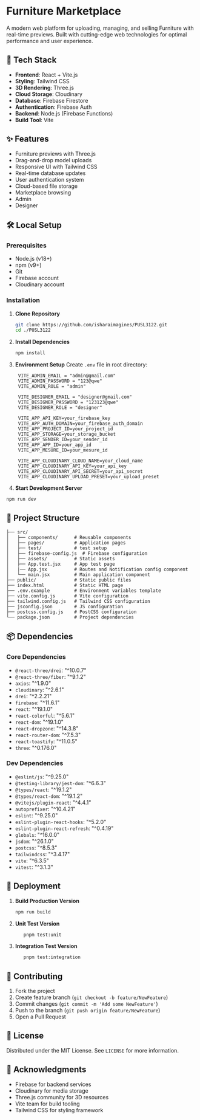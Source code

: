 # Furniture Marketplace

A modern web platform for uploading, managing, and selling Furniture with real-time previews. Built with cutting-edge web technologies for optimal performance and user experience.

## 🚀 Tech Stack

- **Frontend**: React + Vite.js
- **Styling**: Tailwind CSS
- **3D Rendering**: Three.js
- **Cloud Storage**: Cloudinary
- **Database**: Firebase Firestore
- **Authentication**: Firebase Auth
- **Backend**: Node.js (Firebase Functions)
- **Build Tool**: Vite

## ✨ Features

- Furniture previews with Three.js
- Drag-and-drop model uploads
- Responsive UI with Tailwind CSS
- Real-time database updates
- User authentication system
- Cloud-based file storage
- Marketplace browsing
- Admin
- Designer

## 🛠 Local Setup

### Prerequisites

- Node.js (v18+)
- npm (v9+)
- Git
- Firebase account
- Cloudinary account

### Installation

1. **Clone Repository**

   ```bash
   git clone https://github.com/isharaimagines/PUSL3122.git
   cd ./PUSL3122
   ```

2. **Install Dependencies**

   ```bash
   npm install
   ```

3. **Environment Setup**
   Create `.env` file in root directory:

   ```env
    VITE_ADMIN_EMAIL = "admin@gmail.com"
    VITE_ADMIN_PASSWORD = "123@qwe"
    VITE_ADMIN_ROLE = "admin"

    VITE_DESIGNER_EMAIL = "designer@gmail.com"
    VITE_DESIGNER_PASSWORD = "123123@qwe"
    VITE_DESIGNER_ROLE = "designer"

    VITE_APP_API_KEY=your_firebase_key
    VITE_APP_AUTH_DOMAIN=your_firebase_auth_domain
    VITE_APP_PROJECT_ID=your_project_id
    VITE_APP_STORAGE=your_storage_bucket
    VITE_APP_SENDER_ID=your_sender_id
    VITE_APP_APP_ID=your_app_id
    VITE_APP_MESURE_ID=your_mesure_id

    VITE_APP_CLOUDINARY_CLOUD_NAME=your_cloud_name
    VITE_APP_CLOUDINARY_API_KEY=your_api_key
    VITE_APP_CLOUDINARY_API_SECRET=your_api_secret
    VITE_APP_CLOUDINARY_UPLOAD_PRESET=your_upload_preset
   ```

4. **Start Development Server**

```bash
npm run dev
```

## 🔧 Project Structure

```
├── src/
│   ├── components/      # Reusable components
│   ├── pages/           # Application pages
│   ├── test/            # test setup
│   ├── firebase-config.js  # Firebase configuration
│   ├── assets/          # Static assets
│   ├── App.test.jsx     # App test page
│   |── App.jsx          # Routes and Notification config component
│   └── main.jsx         # Main application component
├── public/              # Static public files
├── index.html           # Static HTML page
├── .env.example         # Environment variables template
├── vite.config.js       # Vite configuration
├── tailwind.config.js   # Tailwind CSS configuration
├── jsconfig.json        # JS configuration
├── postcss.config.js    # PostCSS configuration
└── package.json         # Project dependencies
```

## 📦 Dependencies

### Core Dependencies

- `@react-three/drei`: "^10.0.7"
- `@react-three/fiber`: "^9.1.2"
- `axios`: "^1.9.0"
- `cloudinary`: "^2.6.1"
- `drei`: "^2.2.21"
- `firebase`: "^11.6.1"
- `react`: "^19.1.0"
- `react-colorful`: "^5.6.1"
- `react-dom`: "^19.1.0"
- `react-dropzone`: "^14.3.8"
- `react-router-dom`: "^7.5.3"
- `react-toastify`: "^11.0.5"
- `three`: "^0.176.0"

### Dev Dependencies

- `@eslint/js`: "^9.25.0"
- `@testing-library/jest-dom`: "^6.6.3"
- `@types/react`: "^19.1.2"
- `@types/react-dom`: "^19.1.2"
- `@vitejs/plugin-react`: "^4.4.1"
- `autoprefixer`: "^10.4.21"
- `eslint`: "^9.25.0"
- `eslint-plugin-react-hooks`: "^5.2.0"
- `eslint-plugin-react-refresh`: "^0.4.19"
- `globals`: "^16.0.0"
- `jsdom`: "^26.1.0"
- `postcss`: "^8.5.3"
- `tailwindcss`: "^3.4.17"
- `vite`: "^6.3.5"
- `vitest`: "^3.1.3"

## 🚀 Deployment

1. **Build Production Version**

   ```bash
   npm run build
   ```

2. **Unit Test Version**

   ```bash
      pnpm test:unit
   ```

3. **Integration Test Version**

   ```bash
      pnpm test:integration
   ```

## 🤝 Contributing

1. Fork the project
2. Create feature branch (`git checkout -b feature/NewFeature`)
3. Commit changes (`git commit -m 'Add some NewFeature'`)
4. Push to the branch (`git push origin feature/NewFeature`)
5. Open a Pull Request

## 📄 License

Distributed under the MIT License. See `LICENSE` for more information.

## 🙏 Acknowledgments

- Firebase for backend services
- Cloudinary for media storage
- Three.js community for 3D resources
- Vite team for build tooling
- Tailwind CSS for styling framework
